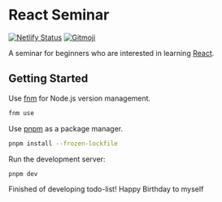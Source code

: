 # React Seminar

[![Netlify Status](https://api.netlify.com/api/v1/badges/e919100b-244d-4a35-983b-b85183fc8fa0/deploy-status)](https://app.netlify.com/sites/voluble-zabaione-e3c5e9/deploys)
[![Gitmoji](https://img.shields.io/badge/gitmoji-%20😜%20😍-FFDD67.svg)](https://gitmoji.dev)

A seminar for beginners who are interested in learning [React](https://react.dev).

## Getting Started

Use [fnm](https://github.com/Schniz/fnm) for Node.js version management.

```bash
fnm use
```

Use [pnpm](https://pnpm.io/) as a package manager.

```bash
pnpm install --frozen-lockfile
```

Run the development server:

```bash
pnpm dev
```
Finished of developing todo-list!
Happy Birthday to myself
